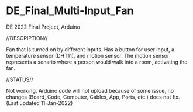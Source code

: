 # DE_Final_Multi-Input_Fan
DE 2022 Final Project, Arduino

//DESCRIPTION//

Fan that is turned on by different inputs. Has a button for user input, a temperature sensor (DHT11), and motion sensor. The motion sensor represents a senario where a person would walk into a room, activating the fan. 

//STATUS//

Not working. Arduino code will not upload because of some issue, no changes (Board, Code, Computer, Cables, App, Ports, etc.) does not fix. (Last updated 11-Jan-2022)
